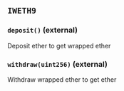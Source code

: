 ## `IWETH9`






### `deposit()` (external)

Deposit ether to get wrapped ether



### `withdraw(uint256)` (external)

Withdraw wrapped ether to get ether






